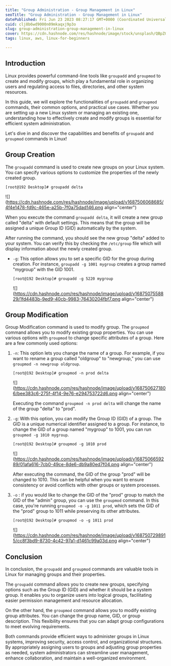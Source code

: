 ```yaml
---
title: "Group Administration - Group Management in Linux"
seoTitle: "Group Administration - Group Management in Linux"
datePublished: Fri Jun 23 2023 08:27:17 GMT+0000 (Coordinated Universal Time)
cuid: clj8b6wd9000n09mkaqxj9p3o
slug: group-administration-group-management-in-linux
cover: https://cdn.hashnode.com/res/hashnode/image/stock/unsplash/QBpZGqEMsKg/upload/0394523fde4ccb97a8df2c7c52bd286a.jpeg
tags: linux, aws, linux-for-beginners

---
```


## Introduction

Linux provides powerful command-line tools like `groupadd` and `groupmod` to create and modify groups, which play a fundamental role in organizing users and regulating access to files, directories, and other system resources.

In this guide, we will explore the functionalities of `groupadd` and `groupmod` commands, their common options, and practical use cases. Whether you are setting up a new Linux system or managing an existing one, understanding how to effectively create and modify groups is essential for efficient system administration.

Let's dive in and discover the capabilities and benefits of `groupadd` and `groupmod` commands in Linux!

## Group Creation

The `groupadd` command is used to create new groups on your Linux system. You can specify various options to customize the properties of the newly created group.

```plaintext
[root@192 Desktop]# groupadd delta
```

![](https://cdn.hashnode.com/res/hashnode/image/upload/v1687506068685/4f4e1478-fd9c-465e-a25b-7f0a75dad146.png align="center")

When you execute the command `groupadd delta`, it will create a new group called "delta" with default settings. This means that the group will be assigned a unique Group ID (GID) automatically by the system.

After running the command, you should see the new group "delta" added to your system. You can verify this by checking the `/etc/group` file which will display information about the newly created group.

* `-g`: This option allows you to set a specific GID for the group during creation. For instance, `groupadd -g 1001 mygroup` creates a group named "mygroup" with the GID 1001.
    
    ```plaintext
    [root@192 Desktop]# groupadd -g 5220 mygroup
    ```
    
    ![](https://cdn.hashnode.com/res/hashnode/image/upload/v1687507558829/1fd4483b-9ed9-40cb-9983-76430204fbf7.png align="center")
    

## Group Modification

Group Modification command is used to modify group. The `groupmod` command allows you to modify existing group properties. You can use various options with `groupmod` to change specific attributes of a group. Here are a few commonly used options:

1. `-n`: This option lets you change the name of a group. For example, if you want to rename a group called "oldgroup" to "newgroup," you can use `groupmod -n newgroup oldgroup`.
    
    ```plaintext
    [root@192 Desktop]# groupmod -n prod delta
    ```
    
    ![](https://cdn.hashnode.com/res/hashnode/image/upload/v1687506271806/bee383c6-275f-4f14-9e76-e294753722d6.png align="center")
    
    Executing the command `groupmod -n prod delta` will change the name of the group "delta" to "prod".
    
2. `-g`: With this option, you can modify the Group ID (GID) of a group. The GID is a unique numerical identifier assigned to a group. For instance, to change the GID of a group named "mygroup" to 1001, you can run `groupmod -g 1010 mygroup`.
    
    ```plaintext
    [root@192 Desktop]# groupmod -g 1010 prod
    ```
    
    ![](https://cdn.hashnode.com/res/hashnode/image/upload/v1687506659289/01afa616-7cb0-49ce-8de6-db9a80ed7f04.png align="center")
    
    After executing the command, the GID of the group "prod" will be changed to 1010. This can be helpful when you want to ensure consistency or avoid conflicts with other groups or system processes.
    
3. `-o` : if you would like to change the GID of the "prod" group to match the GID of the "admin" group, you can use the `groupmod` command. In this case, you're running `groupmod -o -g 1011 prod`, which sets the GID of the "prod" group to 1011 while preserving its other attributes.
    
    ```plaintext
    [root@192 Desktop]# groupmod -o -g 1011 prod
    ```
    
    ![](https://cdn.hashnode.com/res/hashnode/image/upload/v1687507298915/cc8f3bd9-8730-4c42-97a1-d1461c99a03d.png align="center")
    

## Conclusion

In conclusion, the `groupadd` and `groupmod` commands are valuable tools in Linux for managing groups and their properties.

The `groupadd` command allows you to create new groups, specifying options such as the Group ID (GID) and whether it should be a system group. It enables you to organize users into logical groups, facilitating easier permission management and resource allocation.

On the other hand, the `groupmod` command allows you to modify existing group attributes. You can change the group name, GID, or group description. This flexibility ensures that you can adapt group configurations to meet evolving requirements.

Both commands provide efficient ways to administer groups in Linux systems, improving security, access control, and organizational structures. By appropriately assigning users to groups and adjusting group properties as needed, system administrators can streamline user management, enhance collaboration, and maintain a well-organized environment.